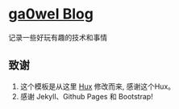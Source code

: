 [ga0weI Blog](https://minhangxiaohui.github.io)
================================



记录一些好玩有趣的技术和事情


## 致谢

1. 这个模板是从这里 [Hux](https://github.com/Huxpro/huxpro.github.io) 修改而来, 感谢这个Hux。 
2. 感谢 Jekyll、Github Pages 和 Bootstrap!
